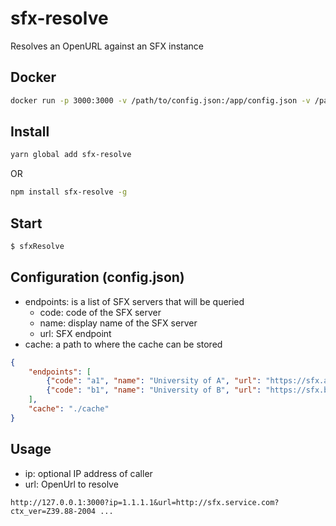 # sfx-resolve
Resolves an OpenURL against an SFX instance

## Docker
``` bash
docker run -p 3000:3000 -v /path/to/config.json:/app/config.json -v /path/to/cache:/app/cache sfx-resolve:latest
```

## Install
``` bash 
yarn global add sfx-resolve
```

OR

``` bash
npm install sfx-resolve -g
```

## Start
```bash
$ sfxResolve
```

## Configuration (config.json)

- endpoints: is a list of SFX servers that will be queried
  - code: code of the SFX server
  - name: display name of the SFX server
  - url: SFX endpoint
- cache: a path to where the cache can be stored


```json
{
    "endpoints": [
        {"code": "a1", "name": "University of A", "url": "https://sfx.a.edu/sfx-a"},
        {"code": "b1", "name": "University of B", "url": "https://sfx.b.edu/sfx-b"}      
    ],
    "cache": "./cache"    
}
```

## Usage
- ip: optional IP address of caller
- url: OpenUrl to resolve

```
http://127.0.0.1:3000?ip=1.1.1.1&url=http://sfx.service.com?ctx_ver=Z39.88-2004 ...
```

